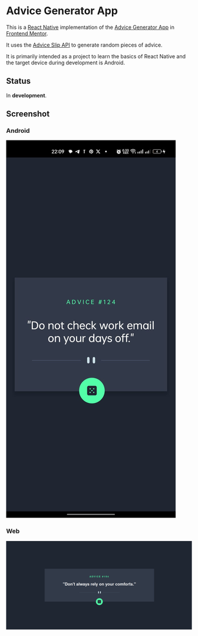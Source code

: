 # Advice Generator App

This is a [React Native](https://reactnative.dev) implementation of the
[Advice Generator App](https://www.frontendmentor.io/challenges/advice-generator-app-QdUG-13db)
in [Frontend Mentor](https://www.frontendmentor.io).

It uses the [Advice Slip API](https://api.adviceslip.com) to generate random pieces of advice.

It is primarily intended as a project to learn the basics of React Native and the target device during development is Android.

## Status

In **development**.

## Screenshot

### Android

![Screenshot of the advice-generator app](./screenshots/app-screenshot.jpeg)

### Web

![Screenshot of the web version](./screenshots/web-screenshot.png)
